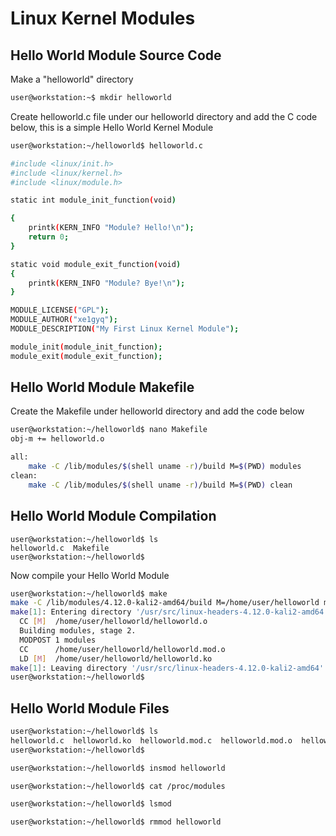 # Linux Kernel Modules

## Hello World Module Source Code

Make a "helloworld" directory

```sh
user@workstation:~$ mkdir helloworld
```

Create helloworld.c file under our helloworld directory and add the C code below, this is a simple Hello World Kernel Module

```sh
user@workstation:~/helloworld$ helloworld.c
```

```sh
#include <linux/init.h>
#include <linux/kernel.h>
#include <linux/module.h>

static int module_init_function(void)

{
    printk(KERN_INFO "Module? Hello!\n");
    return 0;
}

static void module_exit_function(void)
{
    printk(KERN_INFO "Module? Bye!\n");
}

MODULE_LICENSE("GPL");
MODULE_AUTHOR("xe1gyq");
MODULE_DESCRIPTION("My First Linux Kernel Module");

module_init(module_init_function);
module_exit(module_exit_function);
```

## Hello World Module Makefile

Create the Makefile under helloworld directory and add the code below

```sh
user@workstation:~/helloworld$ nano Makefile
obj-m += helloworld.o

all:
	make -C /lib/modules/$(shell uname -r)/build M=$(PWD) modules
clean:
	make -C /lib/modules/$(shell uname -r)/build M=$(PWD) clean
```

## Hello World Module Compilation

```
user@workstation:~/helloworld$ ls
helloworld.c  Makefile
user@workstation:~/helloworld$  
```

Now compile your Hello World Module

```sh
user@workstation:~/helloworld$ make
make -C /lib/modules/4.12.0-kali2-amd64/build M=/home/user/helloworld modules
make[1]: Entering directory '/usr/src/linux-headers-4.12.0-kali2-amd64'
  CC [M]  /home/user/helloworld/helloworld.o
  Building modules, stage 2.
  MODPOST 1 modules
  CC      /home/user/helloworld/helloworld.mod.o
  LD [M]  /home/user/helloworld/helloworld.ko
make[1]: Leaving directory '/usr/src/linux-headers-4.12.0-kali2-amd64'
user@workstation:~/helloworld$ 
```

## Hello World Module Files

```sh
user@workstation:~/helloworld$ ls
helloworld.c  helloworld.ko  helloworld.mod.c  helloworld.mod.o  helloworld.o  Makefile  modules.order	Module.symvers
user@workstation:~/helloworld$ 
```

```sh
user@workstation:~/helloworld$ insmod helloworld
```

```sh
user@workstation:~/helloworld$ cat /proc/modules
```

```sh
user@workstation:~/helloworld$ lsmod
```

```sh
user@workstation:~/helloworld$ rmmod helloworld
```